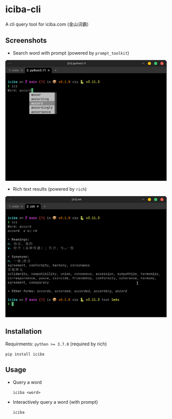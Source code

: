 # iciba-cli

A cli query tool for iciba.com (金山词霸)

## Screenshots

- Search word with prompt (powered by `prompt_toolkit`)

![prompt](./images/1.png)

- Rich text results (powered by `rich`)

![rich](./images/2.png)


## Installation

Requirments: `python >= 3.7.0` (required by rich)

`pip install iciba`

## Usage

- Query a word

  `iciba <word>`

- Interactively query a word (with prompt)

  `iciba`


